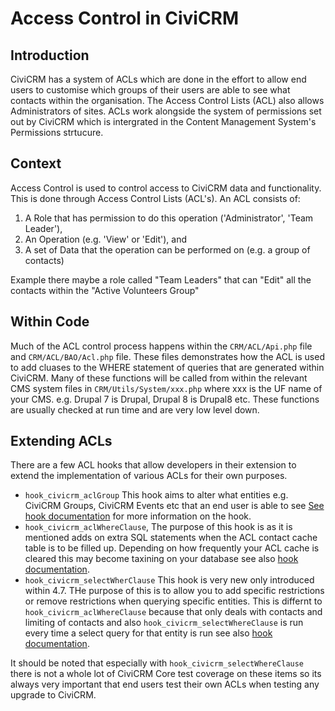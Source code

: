 # Access Control in CiviCRM

## Introduction

CiviCRM has a system of ACLs which are done in the effort to allow end users to customise which groups of their users are able to see what contacts within the organisation. The Access Control Lists (ACL) also allows Administrators of sites. ACLs work alongside the system of permissions set out by CiviCRM which is intergrated in the Content Management System's Permissions strtucure. 

## Context

Access Control is used to control access to CiviCRM data and functionality. This is done through Access Control Lists (ACL's). An ACL consists of:

1. A Role that has permission to do this operation ('Administrator', 'Team Leader'),
2. An Operation (e.g. 'View' or 'Edit'), and
3. A set of Data that the operation can be performed on (e.g. a group of contacts)

Example there maybe a role called "Team Leaders" that can "Edit" all the contacts within the "Active Volunteers Group"

## Within Code

Much of the ACL control process happens within the `CRM/ACL/Api.php` file and `CRM/ACL/BAO/Acl.php` file. These files demonstrates how the ACL is used to add cluases to the WHERE statement of queries that are generated within CiviCRM. Many of these functions will be called from within the relevant CMS system files in `CRM/Utils/System/xxx.php` where xxx is the UF name of your CMS. e.g. Drupal 7 is Drupal, Drupal 8 is Drupal8 etc. These functions are usually checked at run time and are very low level down. 

## Extending ACLs

There are a few ACL hooks that allow developers in their extension to extend the implementation of various ACLs for their own purposes. 
 - `hook_civicrm_aclGroup` This hook aims to alter what entities e.g. CiviCRM Groups, CiviCRM Events etc that an end user is able to see [See hook documentation](/hooks/hook_civicrm_aclGroup/) for more information on the hook. 
 - `hook_civicrm_aclWhereClause`, The purpose of this hook is as it is mentioned adds on extra SQL statements when the ACL contact cache table is to be filled up. Depending on how frequently your ACL cache is cleared this may become taxining on your database see also [hook documentation](/hooks/hook_civicrm_aclWhereClause/). 
 - `hook_civicrm_selectWherClause` This hook is very new only introduced within 4.7. THe purpose of this is to allow you to add specific restrictions or remove restrictions when querying specific entities. This is differnt to `hook_civicrm_aclWhereClause` because that only deals with contacts and limiting of contacts and also `hook_civicrm_selectWhereClause` is run every time a select query for that entity is run see also [hook documentation](/hooks/hook_civicrm_selectWhereClause/). 

It should be noted that especially with `hook_civicrm_selectWhereClause` there is not a whole lot of CiviCRM Core test coverage on these items so its always very important that end users test their own ACLs when testing any upgrade to CiviCRM.
